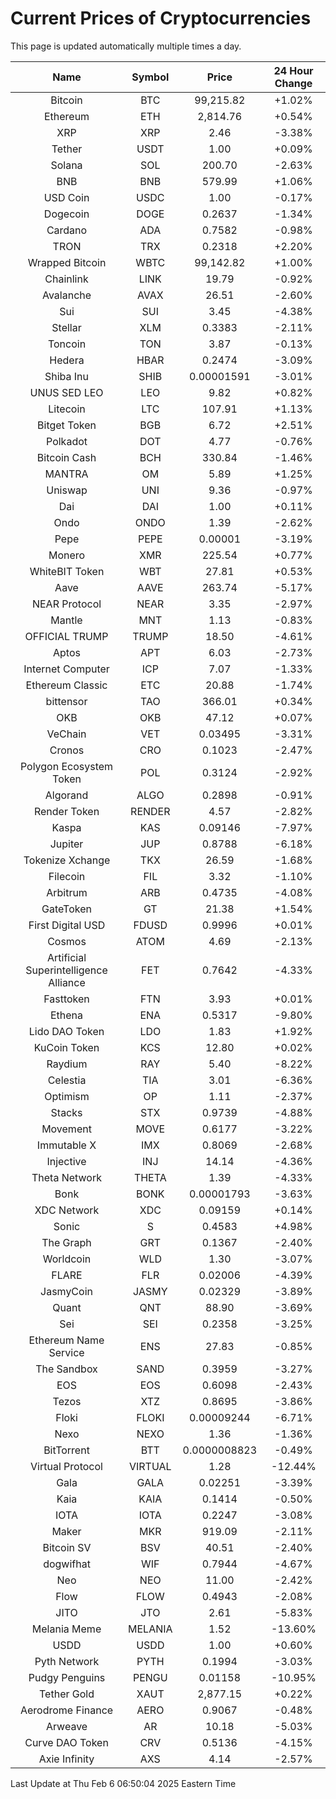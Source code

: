 # Current Prices of Cryptocurrencies
This page is updated automatically multiple times a day.

| Name | Symbol | Price | 24 Hour Change |
| :---: |:---:| :---: | :---: |
| Bitcoin | BTC | 99,215.82 | +1.02% |
| Ethereum | ETH | 2,814.76 | +0.54% |
| XRP | XRP | 2.46 | -3.38% |
| Tether | USDT | 1.00 | +0.09% |
| Solana | SOL | 200.70 | -2.63% |
| BNB | BNB | 579.99 | +1.06% |
| USD Coin | USDC | 1.00 | -0.17% |
| Dogecoin | DOGE | 0.2637 | -1.34% |
| Cardano | ADA | 0.7582 | -0.98% |
| TRON | TRX | 0.2318 | +2.20% |
| Wrapped Bitcoin | WBTC | 99,142.82 | +1.00% |
| Chainlink | LINK | 19.79 | -0.92% |
| Avalanche | AVAX | 26.51 | -2.60% |
| Sui | SUI | 3.45 | -4.38% |
| Stellar | XLM | 0.3383 | -2.11% |
| Toncoin | TON | 3.87 | -0.13% |
| Hedera | HBAR | 0.2474 | -3.09% |
| Shiba Inu | SHIB | 0.00001591 | -3.01% |
| UNUS SED LEO | LEO | 9.82 | +0.82% |
| Litecoin | LTC | 107.91 | +1.13% |
| Bitget Token | BGB | 6.72 | +2.51% |
| Polkadot | DOT | 4.77 | -0.76% |
| Bitcoin Cash | BCH | 330.84 | -1.46% |
| MANTRA | OM | 5.89 | +1.25% |
| Uniswap | UNI | 9.36 | -0.97% |
| Dai | DAI | 1.00 | +0.11% |
| Ondo | ONDO | 1.39 | -2.62% |
| Pepe | PEPE | 0.00001 | -3.19% |
| Monero | XMR | 225.54 | +0.77% |
| WhiteBIT Token | WBT | 27.81 | +0.53% |
| Aave | AAVE | 263.74 | -5.17% |
| NEAR Protocol | NEAR | 3.35 | -2.97% |
| Mantle | MNT | 1.13 | -0.83% |
| OFFICIAL TRUMP | TRUMP | 18.50 | -4.61% |
| Aptos | APT | 6.03 | -2.73% |
| Internet Computer | ICP | 7.07 | -1.33% |
| Ethereum Classic | ETC | 20.88 | -1.74% |
| bittensor | TAO | 366.01 | +0.34% |
| OKB | OKB | 47.12 | +0.07% |
| VeChain | VET | 0.03495 | -3.31% |
| Cronos | CRO | 0.1023 | -2.47% |
| Polygon Ecosystem Token | POL | 0.3124 | -2.92% |
| Algorand | ALGO | 0.2898 | -0.91% |
| Render Token | RENDER | 4.57 | -2.82% |
| Kaspa | KAS | 0.09146 | -7.97% |
| Jupiter | JUP | 0.8788 | -6.18% |
| Tokenize Xchange | TKX | 26.59 | -1.68% |
| Filecoin | FIL | 3.32 | -1.10% |
| Arbitrum | ARB | 0.4735 | -4.08% |
| GateToken | GT | 21.38 | +1.54% |
| First Digital USD | FDUSD | 0.9996 | +0.01% |
| Cosmos | ATOM | 4.69 | -2.13% |
| Artificial Superintelligence Alliance | FET | 0.7642 | -4.33% |
| Fasttoken | FTN | 3.93 | +0.01% |
| Ethena | ENA | 0.5317 | -9.80% |
| Lido DAO Token | LDO | 1.83 | +1.92% |
| KuCoin Token | KCS | 12.80 | +0.02% |
| Raydium | RAY | 5.40 | -8.22% |
| Celestia | TIA | 3.01 | -6.36% |
| Optimism | OP | 1.11 | -2.37% |
| Stacks | STX | 0.9739 | -4.88% |
| Movement | MOVE | 0.6177 | -3.22% |
| Immutable X | IMX | 0.8069 | -2.68% |
| Injective | INJ | 14.14 | -4.36% |
| Theta Network | THETA | 1.39 | -4.33% |
| Bonk | BONK | 0.00001793 | -3.63% |
| XDC Network | XDC | 0.09159 | +0.14% |
| Sonic | S | 0.4583 | +4.98% |
| The Graph | GRT | 0.1367 | -2.40% |
| Worldcoin | WLD | 1.30 | -3.07% |
| FLARE | FLR | 0.02006 | -4.39% |
| JasmyCoin | JASMY | 0.02329 | -3.89% |
| Quant | QNT | 88.90 | -3.69% |
| Sei | SEI | 0.2358 | -3.25% |
| Ethereum Name Service | ENS | 27.83 | -0.85% |
| The Sandbox | SAND | 0.3959 | -3.27% |
| EOS | EOS | 0.6098 | -2.43% |
| Tezos | XTZ | 0.8695 | -3.86% |
| Floki | FLOKI | 0.00009244 | -6.71% |
| Nexo | NEXO | 1.36 | -1.36% |
| BitTorrent | BTT | 0.0000008823 | -0.49% |
| Virtual Protocol | VIRTUAL | 1.28 | -12.44% |
| Gala | GALA | 0.02251 | -3.39% |
| Kaia | KAIA | 0.1414 | -0.50% |
| IOTA | IOTA | 0.2247 | -3.08% |
| Maker | MKR | 919.09 | -2.11% |
| Bitcoin SV | BSV | 40.51 | -2.40% |
| dogwifhat | WIF | 0.7944 | -4.67% |
| Neo | NEO | 11.00 | -2.42% |
| Flow | FLOW | 0.4943 | -2.08% |
| JITO | JTO | 2.61 | -5.83% |
| Melania Meme | MELANIA | 1.52 | -13.60% |
| USDD | USDD | 1.00 | +0.60% |
| Pyth Network | PYTH | 0.1994 | -3.03% |
| Pudgy Penguins | PENGU | 0.01158 | -10.95% |
| Tether Gold | XAUT | 2,877.15 | +0.22% |
| Aerodrome Finance | AERO | 0.9067 | -0.48% |
| Arweave | AR | 10.18 | -5.03% |
| Curve DAO Token | CRV | 0.5136 | -4.15% |
| Axie Infinity | AXS | 4.14 | -2.57% |

Last Update at Thu Feb  6 06:50:04 2025 Eastern Time